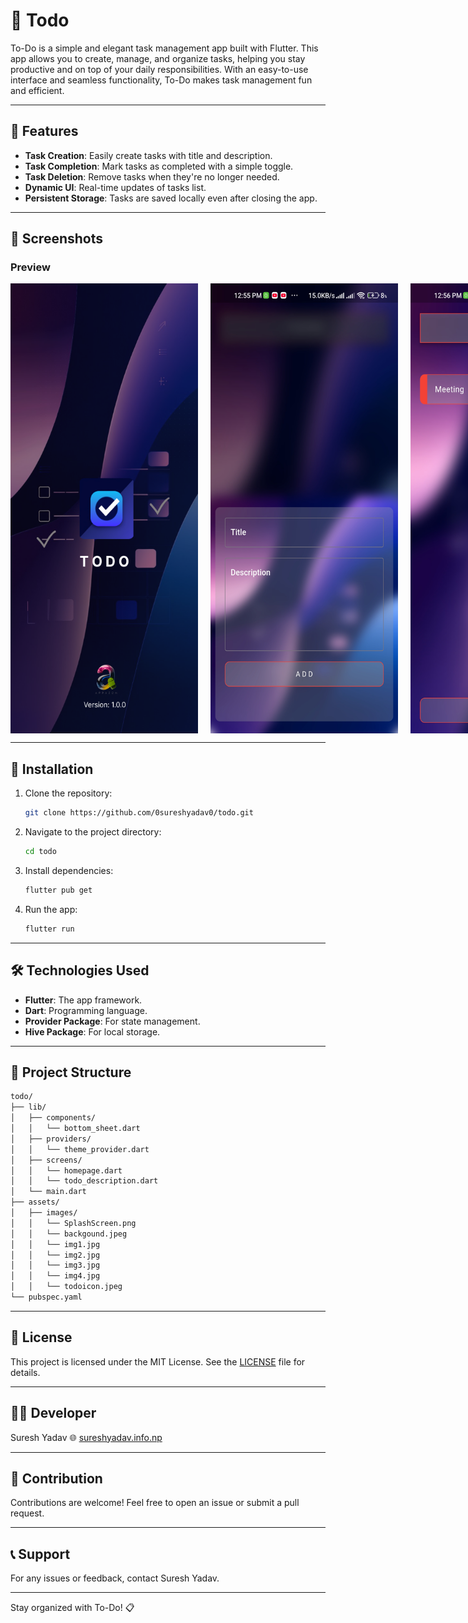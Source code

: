 # 📝 Todo

To-Do is a simple and elegant task management app built with Flutter. This app allows you to create, manage, and organize tasks, helping you stay productive and on top of your daily responsibilities. With an easy-to-use interface and seamless functionality, To-Do makes task management fun and efficient.

---

## 🌟 Features

- **Task Creation**: Easily create tasks with title and description.
- **Task Completion**: Mark tasks as completed with a simple toggle.
- **Task Deletion**: Remove tasks when they're no longer needed.
- **Dynamic UI**: Real-time updates of tasks list.
- **Persistent Storage**: Tasks are saved locally even after closing the app.

---

## 📱 Screenshots

### Preview

<center>
<div style="display:flex;gap:20px;">
<img src="./assets/images/SplashScreen.png" height="720px" width="300px">
<img src="./assets/images/img1.jpg" height="720px" width="300px">
<img src="./assets/images/img2.jpg" height="720px" width="300px">
<img src="./assets/images/img3.jpg" height="720px" width="300px">
<img src="./assets/images/img4.jpg" height="720px" width="300px">
   
</div>
</center>

---

## 🚀 Installation

1. Clone the repository:

   ```bash
   git clone https://github.com/0sureshyadav0/todo.git
   ```
2. Navigate to the project directory:
   ```bash
   cd todo
   ```
3. Install dependencies:

   ```bash
   flutter pub get
   ```
4. Run the app:
   
   ```bash
   flutter run
   ```
---

## 🛠️ Technologies Used
- **Flutter**: The app framework.
- **Dart**: Programming language.
- **Provider Package**: For state management.
- **Hive Package**: For local storage.
  
---

## 📂 Project Structure
```bash
todo/
├── lib/
│   ├── components/
│   │   └── bottom_sheet.dart
│   ├── providers/
│   │   └── theme_provider.dart
│   ├── screens/
│   │   └── homepage.dart
│   │   └── todo_description.dart
│   └── main.dart
├── assets/
│   ├── images/
│   │   └── SplashScreen.png
│   │   └── backgound.jpeg
│   │   └── img1.jpg
│   │   └── img2.jpg
│   │   └── img3.jpg
│   │   └── img4.jpg
│   │   └── todoicon.jpeg
└── pubspec.yaml
```
---

## 📄 License
This project is licensed under the MIT License. See the [LICENSE](./LICENST.txt) file for details.

---

## 🧑‍💻 Developer
Suresh Yadav
🌐 [sureshyadav.info.np](https://www.sureshyadav.info.np)

---

## 🙌 Contribution
Contributions are welcome! Feel free to open an issue or submit a pull request.

---

## 📞 Support
For any issues or feedback, contact Suresh Yadav.

---

Stay organized with To-Do! 📋
